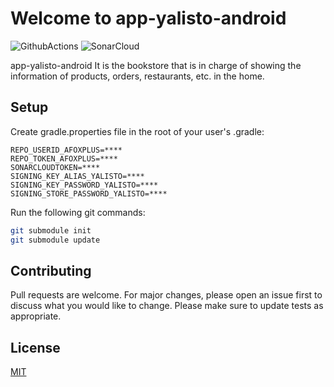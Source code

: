 # Welcome to app-yalisto-android

![GithubActions](https://github.com/afoxplus/app-yalisto-android/actions/workflows/android_publish.yml/badge.svg?branch=master) ![SonarCloud](https://sonarcloud.io/api/project_badges/measure?project=afoxplus-app-yalisto-android&metric=alert_status)

app-yalisto-android It is the bookstore that is in charge of showing the information of products, orders, restaurants, etc. in the home.

## Setup

Create gradle.properties file in the root of your user's .gradle:

 ``` text 
 REPO_USERID_AFOXPLUS=****  
 REPO_TOKEN_AFOXPLUS=****  
 SONARCLOUDTOKEN=****   
 SIGNING_KEY_ALIAS_YALISTO=****
 SIGNING_KEY_PASSWORD_YALISTO=****
 SIGNING_STORE_PASSWORD_YALISTO=****
 ```  

Run the following git commands:

```bash  
git submodule init
git submodule update
```  

## Contributing
Pull requests are welcome. For major changes, please open an issue first to discuss what you would like to change.
Please make sure to update tests as appropriate.

## License
[MIT](https://choosealicense.com/licenses/mit/)